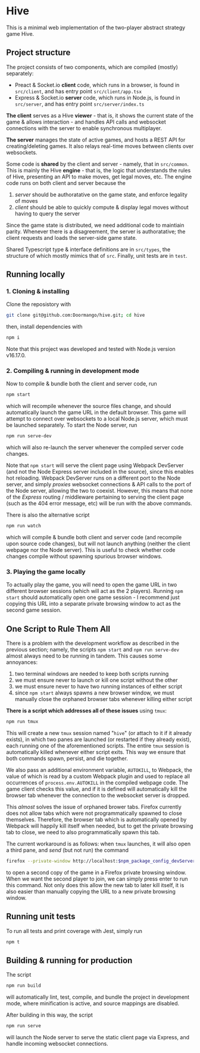 # Hive
This is a minimal web implementation of the two-player abstract strategy game Hive.

## Project structure

The project consists of two components, which are compiled (mostly) separately:
- Preact & Socket.io **client** code, which runs in a browser, is found in
    ```src/client```,
    and has entry point
    ```src/client/app.tsx```
- Express & Socket.io **server** code, which runs in Node.js, is found in
    ```src/server```,
    and has entry point
    ```src/server/index.ts```

**The client** serves as a Hive **viewer** - that is, it shows the current state of the game & allows interaction - and handles API calls and websocket connections with the server to enable synchronous multiplayer.

**The server** manages the state of active games, and hosts a REST API for creating/deleting games. It also relays real-time moves between clients over websockets.

Some code is **shared** by the client and server - namely, that in
```src/common```. This is mainly the Hive **engine** - that is, the logic that understands the rules of Hive, presenting an API to make moves, get legal moves, etc. The engine code runs on both client and server because the
1. *server* should be authoratative on the game state, and enforce legality of moves
2. *client* should be able to quickly compute & display legal moves without having to query the server

Since the game state is distributed, we need additional code to maintiain parity. Whenever there is a disagreement, the server is authoratative; the client requests and loads the server-side game state.

Shared Typescript type & interface definitions are in ```src/types```, the structure of which mostly mimics that of ```src```. Finally, unit tests are in ```test```.

## Running locally

### 1. Cloning & installing

Clone the reposistory with
```bash
git clone git@github.com:Doormango/hive.git; cd hive
```
then, install dependencies with
```bash
npm i
```

Note that this project was developed and tested with Node.js version v16.17.0.

### 2. Compiling & running in development mode

Now to compile & bundle both the client and server code, run
```bash
npm start
```
which will recompile whenever the source files change, and should automatically launch the game URL in the default browser. This game will attempt to connect over websockets to a local Node.js server, which must be launched separately. To start the Node server, run
```bash
npm run serve-dev
```
which will also re-launch the server whenever the compiled server code changes.

Note that `npm start` will serve the client page using Webpack DevServer (and not the Node Express server included in the source), since this enables hot reloading. Webpack DevServer runs on a different port to the Node server, and simply *proxies* websocket connections & API calls to the port of the Node server, allowing the two to coexist. However, this means that none of the *Express* routing / middleware pertaining to serving the client page (such as the 404 error message, etc) will be run with the above commands.

There is also the alternative script
```bash
npm run watch
```
which will compile & bundle both client and server code (and recompile upon source code changes), but will not launch anything (neither the client webpage nor the Node server). This is useful to check whether code changes compile without spawning spurious browser windows.

### 3. Playing the game locally

To actually play the game, you will need to open the game URL in two different browser sessions (which will act as the 2 players). Running ```npm start``` should automatically open one game session - I recommend just copying this URL into a separate private browsing window to act as the second game session.

## One Script to Rule Them All

There is a problem with the development workflow as described in the previous section; namely, the scripts ```npm start``` and ```npm run serve-dev``` almost always need to be running in tandem. This causes some annoyances:

1. two terminal windows are needed to keep both scripts running
2. we must ensure never to launch or kill one script without the other
3. we must ensure never to have two running instances of either script
4. since ```npm start``` always spawns a new browser window, we must manually close the orphaned browser tabs whenever killing either script 

**There is a script which addresses all of these issues** using ```tmux```:
```bash
npm run tmux
```
This will create a new ```tmux``` session named "```hive```" (or attach to it if it already exists), in which two panes are launched (or restarted if they already exist), each running one of the aforementioned scripts. The entire ```tmux``` session is automatically killed whenever either script exits. This way we ensure that both commands spawn, persist, and die together.

We also pass an additional environment variable, ```AUTOKILL```, to Webpack, the value of which is read by a custom Webpack plugin and used to replace all occurrences of ```process.env.AUTOKILL``` in the compiled webpage code. The game client checks this value, and if it is defined will automatically kill the browser tab whenever the connection to the websocket server is dropped.

This *almost* solves the issue of orphaned brower tabs. Firefox currently does not allow tabs which were not programmatically spawned to close themselves. Therefore, the browser tab which is automatically opened by Webpack will happily kill itself when needed, but to get the private browsing tab to close, we need to also programmatically spawn this tab.

The current workaround is as follows: when ```tmux``` launches, it will also open a third pane, and *send* (but not run) the command
```bash
firefox --private-window http://localhost:$npm_package_config_devServerPort/game/$npm_package_config_devGameId/'
```
to open a second copy of the game in a Firefox private browsing window. When we want the second player to join, we can simply press enter to run this command. Not only does this allow the new tab to later kill itself, it is also easier than manually copying the URL to a new private browsing window.

## Running unit tests

To run all tests and print coverage with Jest, simply run
```bash
npm t
```

## Building & running for production

The script
```bash
npm run build
```
will automatically lint, test, compile, and bundle the project in development mode, where minification is active, and source mappings are disabled.

After building in this way, the script
```bash
npm run serve
```
will launch the Node server to serve the static client page via Express, and handle incoming websocket connections.